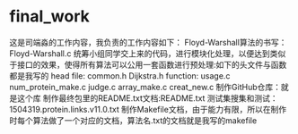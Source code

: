 # final_work
这是司端淼的工作内容，我负责的工作内容如下：
  Floyd-Warshall算法的书写：Floyd-Warshall.c
  统筹小组同学交上来的代码，进行模块化处理，以便达到类似于接口的效果，使得所有算法可以公用一套函数进行预处理:如下的头文件与函数都是我写的
    head file:
		  common.h
		  Dijkstra.h
	  function:
		  usage.c
		  num_protein_make.c
		  judge.c
		  array_make.c
		  creat_new.c
  制作GitHub仓库：就是这个库
  制作最终包里的README.txt文档:README.txt
  测试集搜集和测试：1504319.protein.links.v11.0.txt
  制作Makefile文档，由于能力有限，所以在制作时每个算法做了一个对应的文档，算法名.txt的文档就是我写的makefile

  

